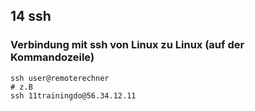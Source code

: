 ## 14 ssh 

### Verbindung mit ssh von Linux zu Linux (auf der Kommandozeile) 

```
ssh user@remoterechner
# z.B 
ssh 11trainingdo@56.34.12.11
```

